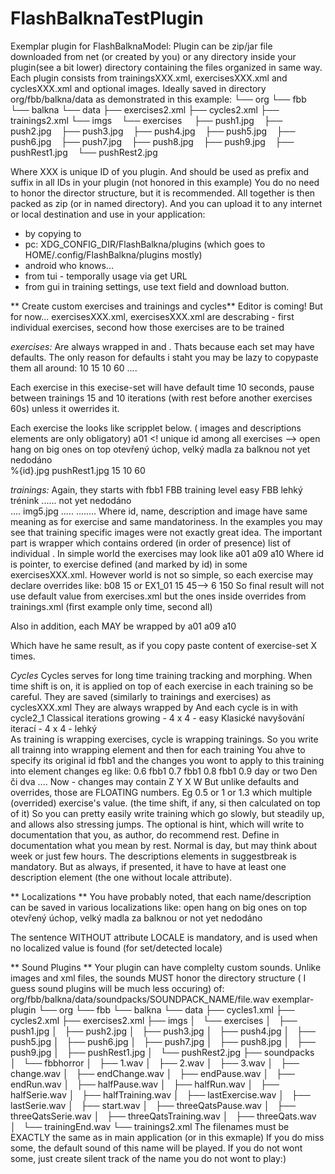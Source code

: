 # FlashBalknaTestPlugin
Exemplar plugin for FlashBalknaModel:
Plugin can be zip/jar file downloaded from net (or created by you) or any directory inside your plugin(see a bit lower) directory containing the files organized in same way.
Each plugin consists from  trainingsXXX.xml, exercisesXXX.xml and cyclesXXX.xml  and optional images. Ideally saved in directory org/fbb/balkna/data as demonstrated in this example:
└── org
    └── fbb
        └── balkna
            └── data
                ├── exercises2.xml
                ├── cycles2.xml
                ├── trainings2.xml
                └── imgs
                    └── exercises
                        ├── push1.jpg
                        ├── push2.jpg
                        ├── push3.jpg
                        ├── push4.jpg
                        ├── push5.jpg
                        ├── push6.jpg
                        ├── push7.jpg
                        ├── push8.jpg
                        ├── push9.jpg
                        ├── pushRest1.jpg
                        └── pushRest2.jpg

Where XXX is unique ID of you plugin. And should be used as prefix and suffix in all IDs in your plugin (not honored in this example)
You do no need to honor the director structure, but it is recommended.
All together is then packed as zip (or in named directory). And you can upload it to any internet or local destination and use in your application:
 - by copying to
  - pc:  XDG_CONFIG_DIR/FlashBalkna/plugins (which goes to HOME/.config/FlashBalkna/plugins mostly)
  - android who knows...
 - from tui - temporally usage via get URL
 - from gui in training settings, use text field and download button. 

** Create custom exercises and trainings and cycles**
Editor is coming! But for now...
exercisesXXX.xml, exercisesXXX.xml are descrabing - first individual exercises, second how those exercises are to be trained


*exercises:*
Are always wrapped in <exercises> and <exercises-set>. Thats because each set may have defaults. The only reason for defaults i staht you may be lazy to copypaste them all around:
 <exercises-set>
        <set-defaults>
            <time>10</time> <!--seconds -->
            <pause>15</pause> <!--seconds -->
            <iterations>10</iterations>
            <rest>60</rest> <!-- rest (default) after whole exercise-->
        </set-defaults>
        <exercise>
....

Each exercise in this execise-set will have default time 10 seconds, pause between trainings 15 and 10 iterations (with rest before another exercises 60s) unless it owerrides it.

Each exercise the looks like scripplet below. ( images and descriptions  elements are only obligatory)
        <exercise>
            <id>a01</id> <! unique id among all exercises -->
            <names>
                <name>open hang on big ones on top</name>
                <name locale="cs">otevřený úchop, velký madla za balknou</name> <!-- localized name used when user's locale matches. otherwise default name is used-->
            </names>
           <descriptions>
                <description>not yet</description>
                <description locale="cs">nedodáno</description>            
            </descriptions>
            <images>
                <image>%{id}.jpg</image> <!-- %{id} mark is replaced by id-->
                <image>pushRest1.jpg</image> <!-- another image .. or no images..-->
            </images>
            <defaults> <!-- overrides set-defaults>
                <time>10</time> <!--seconds -->
                <pause>15</pause> <!--seconds -->
                <iterations>10</iterations>
                <rest>60</rest> <!-- rest (default) after whole exercise-->
            </defaults>
        </exercise>

*trainings:*
Again, they starts with
<trainings>
    <training>
        <id>fbb1</id>
        <names>
            <name>FBB training level easy</name>
            <name locale="cs">FBB lehký trénink</name>
            ......
        </names>
        <descriptions>
            <description>not yet</description>
            <description locale="cs">nedodáno</description>            
            ....
        </descriptions>
        <images>
            <image>img5.jpg</image>
            .....
        </images>
        <exercises>
            <exercise>
            ........
Where id, name, description and image have same meaning as for exercise and same mandatoriness. In the examples you may see that  training specific  images were not exactly great idea.
The important part is wrapper <exercises> which contains ordered (in order of presence) list of individual <exercise>.
In simple world the exercises may look like
        <exercises>
            <exercise>
                <id>a01</id>
            </exercise>
            <exercise>
                <id>a09</id>
            </exercise>
            <exercise>
                <id>a10</id>
            </exercise>
        </exercises>
Where id is pointer, to exercise defined (and marked by id) in some exercisesXXX.xml.
However world is not so simple, so each exercise may declare overrides like:
            <exercise>
                <id>b08</id>
                <overrides>
                    <time>15</time>
                </overrides>
            </exercise>
or
           <exercise>
                <id>EX1_01</id>
                <overrides>
                    <!--any field from exercise can be overriden here-->
                    <pause>15</pause>
                    <rest>45</rest>-->
                    <time>6</time>
                    <rest>150</rest>
                </overrides>
            </exercise>
So final result will not use default value from exercises.xml but the ones inside overrides from trainings.xml (first example only time, second all)

Also in addition, each <exercises> MAY be wrapped by <exercises-set count="X">
   <exercises-set count="5">
       <exercises>
            <exercise>
                <id>a01</id>
            </exercise>
            <exercise>
                <id>a09</id>
            </exercise>
            <exercise>
                <id>a10</id>
            </exercise>
        </exercises>
    </exercises-set>

Which have he same result, as if you copy paste content of exercise-set X times.


*Cycles*
Cycles serves for long time training tracking and morphing.
When time shift is on, it is applied on top of each exercise in each training so be careful.
They are saved (similarly to trainings and exercises) as cyclesXXX.xml
They are always wrapped by
<cycles>
And each  cycle is in 
	<cycle>
with
		<id>cycle2_1</id>
		<names>
			<name>Classical iterations growing - 4 x 4 - easy</name>
			<name locale="cs">Klasické navyšování iterací - 4 x 4 - lehký</name>
		</names>
		<descriptions>
			<description></description>
			<description locale="cs"></description>
		</descriptions>
        <!-- voulenteer image
        <images>
            <image>imgX.jpg</image>
            <image>imgY.jpg</image>
        </images>
        -->     
As training is wrapping exercises, cycle is wrapping trainings. So you write all trainng into
		<trainings>
wrapping element and then for each training
			<training>
You ahve to specify  its original id
				<id>fbb1</id>
and the changes you wont to apply to this training into element  changes eg like:
				<changes>
					<iterations>0.6</iterations> <!--floating number, part of iterations -->
				</changes>
			</training>
			<training>
				<id>fbb1</id>
				<changes>
					<iterations>0.7</iterations>
				</changes>
			</training>
			<training>
				<id>fbb1</id>
				<changes>
					<iterations>0.8</iterations>
				</changes>
			</training>
			<training>
				<id>fbb1</id>
				<changes>
					<iterations>0.9</iterations>
				</changes>
				<suggestbreak>
                                    <descriptions>
                                        <description>day or two</description>
                                        <description locale="cs">Den či dva</description>
                                    </descriptions>
                                </suggestbreak>
			</training>
                        ....
Now - changes may contain
                                    <time>Z</time>
                                    <pause>Y</pause>
                                    <iterations>X</iterations>
                                    <rest>W</rest>
But unlike defaults and overrides, those are FLOATING numbers. Eg 0.5 or 1  or 1.3 which multiple (overrided) exercise's value. (the time shift, if any, si then calculated on top of it)
So you can  pretty easily write training which go slowly, but steadily up, and allows also stressing jumps.
The optional <suggestbreak></suggestbreak> is hint, which will write to documentation that you, as author, do recommend rest. Define in documentation what you mean by rest. Normal is day, but may think about week or just few hours.
The descriptions elements in suggestbreak is mandatory. But as always, if presented, it have to have at least one description element (the one without locale attribute).

** Localizations **
You have probably noted, that each name/description can be saved in various localizations like:
            <names>
                <name>open hang on big ones on top</name>
                <name locale="cs">otevřený úchop, velký madla za balknou</name>
            </names>
or
           <descriptions>
                <description>not yet</description>
                <description locale="cs">nedodáno</description>            
            </descriptions>

The sentence  WITHOUT attribute LOCALE is mandatory, and is used when no localized value is found (for set/detected locale)


** Sound Plugins **
Your plugin can have complelty custom sounds.
Unlike images and xml files, the sounds MUST honor the directory structure ( I guess sound plugins will be much less occuring)  of:
org/fbb/balkna/data/soundpacks/SOUNDPACK_NAME/file.wav
exemplar-plugin
└── org
    └── fbb
        └── balkna
            └── data
                ├── cycles1.xml
                ├── cycles2.xml
                ├── exercises2.xml
                ├── imgs
                │   └── exercises
                │       ├── push1.jpg
                │       ├── push2.jpg
                │       ├── push3.jpg
                │       ├── push4.jpg
                │       ├── push5.jpg
                │       ├── push6.jpg
                │       ├── push7.jpg
                │       ├── push8.jpg
                │       ├── push9.jpg
                │       ├── pushRest1.jpg
                │       └── pushRest2.jpg
                ├── soundpacks
                │   └── fbbhorror
                │       ├── 1.wav
                │       ├── 2.wav
                │       ├── 3.wav
                │       ├── change.wav
                │       ├── endChange.wav
                │       ├── endPause.wav
                │       ├── endRun.wav
                │       ├── halfPause.wav
                │       ├── halfRun.wav
                │       ├── halfSerie.wav
                │       ├── halfTraining.wav
                │       ├── lastExercise.wav
                │       ├── lastSerie.wav
                │       ├── start.wav
                │       ├── threeQatsPause.wav
                │       ├── threeQatsSerie.wav
                │       ├── threeQatsTraining.wav
                │       ├── threeQats.wav
                │       └── trainingEnd.wav
                └── trainings2.xml
The filenames must be EXACTLY the same as in  main application (or in this exmaple) If you do miss some, the default sound of this name will be played.
If you do not wont some, just create silent track of the name you do not wont to play:)

